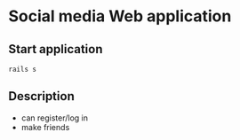 # Social media Web application 

## Start application

```
rails s
```

## Description 
- can register/log in 
- make friends
